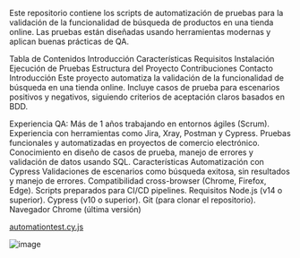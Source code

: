 
Este repositorio contiene los scripts de automatización de pruebas para la validación de la funcionalidad de búsqueda de productos en una tienda online. Las pruebas están diseñadas usando herramientas modernas y aplican buenas prácticas de QA.

Tabla de Contenidos
Introducción
Características
Requisitos
Instalación
Ejecución de Pruebas
Estructura del Proyecto
Contribuciones
Contacto
Introducción
Este proyecto automatiza la validación de la funcionalidad de búsqueda en una tienda online. Incluye casos de prueba para escenarios positivos y negativos, siguiendo criterios de aceptación claros basados en BDD.

Experiencia QA:
Más de 1 años trabajando en entornos ágiles (Scrum).
Experiencia con herramientas como Jira, Xray, Postman y Cypress.
Pruebas funcionales y automatizadas en proyectos de comercio electrónico.
Conocimiento en diseño de casos de prueba, manejo de errores y validación de datos usando SQL.
Características
Automatización con Cypress
Validaciones de escenarios como búsqueda exitosa, sin resultados y manejo de errores.
Compatibilidad cross-browser (Chrome, Firefox, Edge).
Scripts preparados para CI/CD pipelines.
Requisitos
Node.js (v14 o superior).
Cypress (v10 o superior).
Git (para clonar el repositorio).
Navegador Chrome (última versión)

[automationtest.cy.js](cypress/e2e/automationtest.cy.js)


![image](https://github.com/user-attachments/assets/f5243460-0fd3-4de9-90c9-1da50e5e4719)

